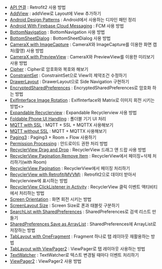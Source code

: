 - [API 연결](https://github.com/OhGyong/Android_Study/tree/master/API%20%EC%97%B0%EA%B2%B0) : Retrofit2 사용 방법 <br/>
- [AddView](https://github.com/OhGyong/Android_Study/tree/master/AddView) : addView로 Layout에 View 추가하기<br/>
- [Android Design Patterns](https://github.com/OhGyong/Android_Study/tree/master/Android%20Design%20Patterns) : Android에서 사용하는 디자인 패턴 정리 <br/>
- [Android With Firebase Cloud Messaging](https://github.com/OhGyong/Android_Study/tree/master/Android%20With%20Firebase%20Cloud%20Messaging) : FCM 사용 방법 <br/>
- [BottomNavigation](https://github.com/OhGyong/Android_Study/tree/master/BottomNaviagtion) : BottomNavigation 사용 방법<br/>
- [BottomSheetDialog](https://github.com/OhGyong/Android_Study/tree/master/BottomSheetDialog) : BottomSheetDialog 사용 방법<br/>
- [CameraX with ImageCapture](https://github.com/OhGyong/Android_Study/tree/master/CameraX%20with%20ImageCapture) : CameraX와 ImageCapture를 이용한 화면 캡처(촬영) 사용 방법<br/>
- [CameraX with PreviewView](https://github.com/OhGyong/Android_Study/tree/master/CameraX%20with%20PreviewView) : CameraX와 PreviewView를 이용한 미리보기 사용 방법<br/>
- [Cipher](https://github.com/OhGyong/Android_Study/tree/master/Cipher) : Cipher로 암호화와 복호와 해보기<br/>
- [ConstraintSet](https://github.com/OhGyong/Android_Study/tree/master/ConstraintSet) : ConstraintSet으로 View의 제약조건 수정하기<br/>
- [DrawerLayout](https://github.com/OhGyong/Android_Study/tree/master/DrawerLayout) : DrawerLayout으로 Side Navigation 구현하기<br/>
- [EncryptedSharedPreferences](https://github.com/OhGyong/Android_Study/tree/master/EncryptedSharedPreferences) : EncryptedSharedPreferences로 암호화 하는 방법<br/>
- [ExifInterface Image Rotation](https://github.com/OhGyong/Android_Study/tree/master/ExifInterface%20Image%20Rotation) : ExifInterface와 Matrix로 이미지 회전 시키는 방법<>
- [Expandable Recyclerview](https://github.com/OhGyong/Android_Study/tree/master/ExpandableRecyclerView) : Expandable Recyclerview 사용 방법<br/>
- [Foldable Phone UI Handling](https://github.com/OhGyong/Android_Study/tree/master/Foldable%20Phone%20UI%20Handling) : 폴더블 기기 UI 처리<br/>
- [MQTT with SSL](https://github.com/OhGyong/Android_Study/tree/master/MQTT%20with%20SSL) : MQTT + SSL + MQTTX 사용해보기<br/>
- [MQTT without SSL](https://github.com/OhGyong/Android_Study/tree/master/MQTT%20without%20SSL) : MQTT + MQTTX 사용해보기<br/>
- [Paging3](https://github.com/OhGyong/Android_Study/tree/master/Paging3) : Paging3 + Room + Flow 사용하기<br/>
- [Permission Processing](https://github.com/OhGyong/Android_Study/tree/master/Permission%20Processing) : 안드로이드 권한 처리 방법<br/>
- [RecyclerView Drag and Drop](https://github.com/OhGyong/Android_Study/tree/master/RecyclerView%20Drag%20and%20Drop) : RecyclerView 드래그 앤 드랍 사용 방법<br/>
- [RecyclerView Pagination Remove Item](https://github.com/OhGyong/Android_Study/tree/master/RecyclerView%20Pagination%20Remove%20Item) : RecyclerView에서 페이징+삭제 처리하기(with Room)<br/>
- [RecyclerView Pagination](https://github.com/OhGyong/Android_Study/tree/master/RecyclerView%20Pagination) : RecyclerView에서 페이징 처리하기<br/>
- [RecyclerView with Retrofit(MVVM)](https://github.com/OhGyong/Android_Study/tree/master/RecyclerView%20with%20Retrofit%20(MVVM)) : Retrofit2으로 데이터 받아서 Recyclerview에 표시하는 방법<br/>
- [RecyclerView ClickListener in Activity](https://github.com/OhGyong/Android_Study/tree/master/Recyclerview%20ClickListener%20in%20Activity) : RecyclerView 클릭 이벤트 액티비티에서 처리하는 방법<br/>
- [Screen Orientation](https://github.com/OhGyong/Android_Study/tree/master/Screen%20Orientation) : 화면 회전 시키는 방법<br/>
- [ScreenLayout Size](https://github.com/OhGyong/Android_Study/tree/master/ScreenLayout%20Size) : Screen Size로 폰과 태블릿 구분하기<br/>
- [SearchList with SharedPreferences](https://github.com/OhGyong/Android_Study/tree/master/SearchList%20with%20SharedPreferences) : SharedPreferences로 검색 리스트 만들기<br/>
- [SharedPreferences Save as ArrayList](https://github.com/OhGyong/Android_Study/tree/master/SharedPreferences%20Save%20as%20ArrayList) : SharedPreferences에 ArrayList로 저장하는 방법<br/>
- [TabLayout with OneFragment](https://github.com/OhGyong/Android_Study/tree/master/TabLayout%20with%20OneFragment) : Fragment 하나로 탭 레이아웃 재활용하는 방법<br/>
- [TabLayout with ViewPager2](https://github.com/OhGyong/Android_Study/tree/master/TabLayout%20with%20ViewPager) : ViewPager로 탭 레이아웃 사용하는 방법<br/>
- [TextWatcher](https://github.com/OhGyong/Android_Study/tree/master/TextWatcher) : TextWatcher로 텍스트 변경될 때마다 이벤트 처리하기<br/>
- [ViewPager2](https://github.com/OhGyong/Android_Study/tree/master/ViewPager2) : ViewPager2 사용 방법<br/>

